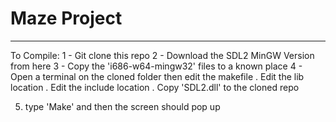 # Maze Project
---

To Compile:
  1 - Git clone this repo
  2 - Download the SDL2 MinGW Version from here
  3 - Copy the 'i686-w64-mingw32' files to a known place
  4 - Open a terminal on the cloned folder then edit the makefile
      . Edit the lib location
      . Edit the include location
      . Copy 'SDL2.dll' to the cloned repo

  5. type 'Make' and then the screen should pop up
